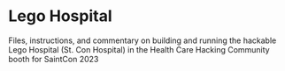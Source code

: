 # Lego Hospital

Files, instructions, and commentary on building and running the hackable Lego Hospital (St. Con Hospital) in the Health Care Hacking Community booth for SaintCon 2023
